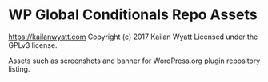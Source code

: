 # WP Global Conditionals Repo Assets #
https://kailanwyatt.com
Copyright (c) 2017 Kailan Wyatt
Licensed under the GPLv3 license.

Assets such as screenshots and banner for WordPress.org plugin repository listing.